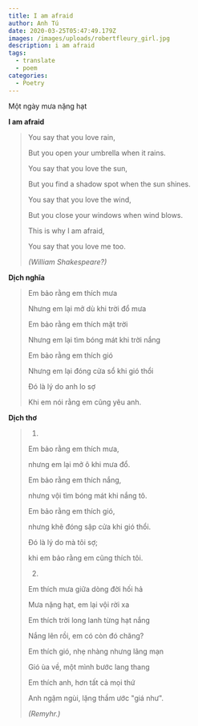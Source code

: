```yaml
---
title: I am afraid
author: Anh Tú
date: 2020-03-25T05:47:49.179Z
images: /images/uploads/robertfleury_girl.jpg
description: i am afraid
tags:
  - translate
  - poem
categories:
  - Poetry
---
```

Một ngày mưa nặng hạt
<!--more-->

**I am afraid**

> You say that you love rain,
>
> But you open your umbrella when it rains.
>
> You say that you love the sun,
>
> But you find a shadow spot when the sun shines.
>
> You say that you love the wind,
>
> But you close your windows when wind blows.
>
> This is why I am afraid,
>
> You say that you love me too.
>
> *(William Shakespeare?)*

**Dịch nghĩa**

> Em bảo rằng em thích mưa
>
> Nhưng em lại mở dù khi trời đổ mưa
>
> Em bảo rằng em thích mặt trời
>
> Nhưng em lại tìm bóng mát khi trời nắng
>
> Em bảo rằng em thích gió
>
> Nhưng em lại đóng cửa sổ khi gió thổi
>
> Đó là lý do anh lo sợ
>
> Khi em nói rằng em cũng yêu anh.

**Dịch thơ**

> 1.
>
> Em bảo rằng em thích mưa,
>
> nhưng em lại mở ô khi mưa đổ.
>
> Em bảo rằng em thích nắng,
>
> nhưng vội tìm bóng mát khi nắng tô.
>
> Em bảo rằng em thích gió,
>
> nhưng khẽ đóng sập cửa khi gió thổi.
>
> Đó là lý do mà tôi sợ;
>
> khi em bảo rằng em cũng thích tôi.
>
> 2.
>
> Em thích mưa giữa dòng đời hối hả
>
> Mưa nặng hạt, em lại vội rời xa
>
> Em thích trời long lanh từng hạt nắng
>
> Nắng lên rồi, em có còn đó chăng?
>
> Em thích gió, nhẹ nhàng nhưng lãng mạn
>
> Gió ùa về, một mình bước lang thang
>
> Em thích anh, hơn tất cả mọi thứ
>
> Anh ngậm ngùi, lặng thầm ước "giá như".
>
> *(Remyhr.)*
